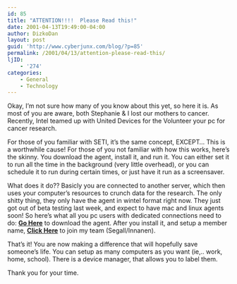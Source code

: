 ```yaml
---
id: 85
title: "ATTENTION!!!!  Please Read this!"
date: 2001-04-13T19:49:00-04:00
author: DizkoDan
layout: post
guid: 'http://www.cyberjunx.com/blog/?p=85'
permalink: /2001/04/13/attention-please-read-this/
ljID:
    - '274'
categories:
    - General
    - Technology
---
```


Okay, I’m not sure how many of you know about this yet, so here it is. As most of you are aware, both Stephanie &amp; I lost our mothers to cancer. Recently, Intel teamed up with United Devices for the Volunteer your pc for cancer research.

For those of you familiar with SETI, it’s the same concept, EXCEPT… This is a worthwhile cause! For those of you not familiar with how this works, here’s the skinny. You download the agent, install it, and run it. You can either set it to run all the time in the background (very little overhead), or you can schedule it to run during certain times, or just have it run as a screensaver.

What does it do?? Basicly you are connected to another server, which then uses your computer’s resources to crunch data for the research. The only shitty thing, they only have the agent in wintel format right now. They just got out of beta testing last week, and expect to have mac and linux agents soon! So here’s what all you pc users with dedicated connections need to do: **[Go Here](http://members.ud.com/download/gold/)** to download the agent. After you install it, and setup a member name, **[Click Here](http://members.ud.com/services/teams/team.htm?id=935D8A10-5A89-4779-A35A-2B444129439A)** to join my team (Segall/Innanen).

That’s it! You are now making a difference that will hopefully save someone’s life. You can setup as many computers as you want (ie,.. work, home, school). There is a device manager, that allows you to label them.

Thank you for your time.